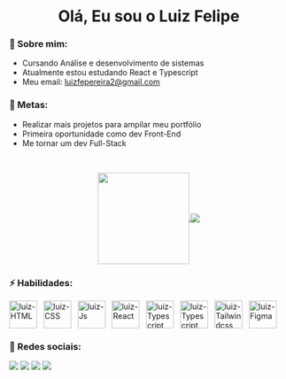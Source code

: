 

<h1 align="center">
Olá, Eu sou o Luiz Felipe
</h1>

### :boy: Sobre mim:


- Cursando Análise e desenvolvimento de sistemas
- Atualmente estou estudando React e Typescript
- Meu email: luizfepereira2@gmail.com 

### :dart: Metas:

- Realizar mais projetos para ampilar meu portfólio
- Primeira oportunidade como dev Front-End
- Me tornar um dev Full-Stack

<br>

<p align="center">
  
  <a href="https://github.com/luizfelipe63/">
    <img
      align="center"
      height="165"
      src="https://github-readme-stats.vercel.app/api?username=luizfelipe63&show_icons=true&theme=codeSTACKr&include_all_commits=true&count_private=true"
    />
  </a>
  
  <a href="https://github.com/luizfelipe63/">
    <img
      align="center"
      src="https://github-readme-stats.vercel.app/api/top-langs/?username=luizfelipe63&layout=compact&langs_count=7&theme=codeSTACKr"
    />
  </a>
  
<br>
 
### :zap: Habilidades:

</p>
  <div style="display: inline_block">
  <img align="center" alt="luiz-HTML" height="50" width="50" src="https://skillicons.dev/icons?i=html">
  &nbsp;
  <img align="center" alt="luiz-CSS" height="50" width="50" src="https://skillicons.dev/icons?i=css">
  &nbsp;
  <img align="center" alt="luiz-Js" height="50" width="50" src="https://skillicons.dev/icons?i=js">
  &nbsp;
  <img align="center" alt="luiz-React" height="50" width="50" src="https://skillicons.dev/icons?i=typescript" />
  &nbsp;
  <img align="center" alt="luiz-Typescript" height="50" width="50" src="https://skillicons.dev/icons?i=react"/>
  &nbsp;
  <img align="center" alt="luiz-Typescript" height="50" width="50" src="https://skillicons.dev/icons?i=next"/>
  &nbsp;
  <img align="center" alt="luiz-Tailwindcss" height="50" width="50" src="https://skillicons.dev/icons?i=styledcomponents" />   
  &nbsp;
  <img align="center" alt="luiz-Figma" height="50" width="50" src="https://cdn.jsdelivr.net/gh/devicons/devicon/icons/figma/figma-original.svg" />
          
</div>
  
### :speech_balloon: Redes sociais: 

<div> 
  <a href="https://instagram.com/felipeluiz8a" target="_blank"><img src="https://img.shields.io/badge/-Instagram-%23E4405F?style=for-the-badge&logo=instagram&logoColor=white" target="_blank"></a>
  <a href="https://twitter.com/Felipeluiz8a" target="_blank"><img src="https://img.shields.io/badge/Twitter-1DA1F2?style=for-the-badge&logo=twitter&logoColor=white" target="_blank"></a>
  <a href="https://www.linkedin.com/in/luiz-feliperocha/" target="_blank"><img src="https://img.shields.io/badge/-LinkedIn-%230077B5?style=for-the-badge&logo=linkedin&logoColor=white" target="_blank"></a>
  <a href = "mailto:luizfepereira2@gmail.com"><img src="https://img.shields.io/badge/-Gmail-%23333?style=for-the-badge&logo=gmail&logoColor=white" target="_blank"></a>
  
</div>
